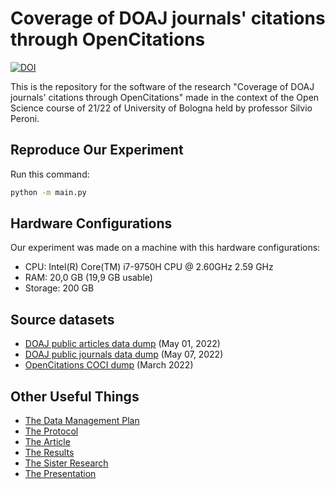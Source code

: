 # Coverage of DOAJ journals' citations through OpenCitations
[![DOI](https://zenodo.org/badge/486368166.svg)](https://zenodo.org/badge/latestdoi/486368166)

This is the repository for the software of the research "Coverage of DOAJ journals' citations through OpenCitations" made in the context of the Open Science course of 21/22 of University of Bologna held by professor Silvio Peroni.

## Reproduce Our Experiment
Run this command:
```bash
python -m main.py
```
## Hardware Configurations
Our experiment was made on a machine with this hardware configurations:
* CPU: Intel(R) Core(TM) i7-9750H CPU @ 2.60GHz   2.59 GHz
* RAM: 20,0 GB (19,9 GB usable)
* Storage: 200 GB

## Source datasets
* [DOAJ public articles data dump](https://doaj.org/public-data-dump/article) (May 01, 2022)
* [DOAJ public journals data dump](https://doaj.org/public-data-dump/journal) (May 07, 2022)
* [OpenCitations COCI dump](https://opencitations.net/download#coci) (March 2022)

## Other Useful Things

* [The Data Management Plan](https://doi.org/10.5281/zenodo.6417367)
* [The Protocol](https://dx.doi.org/10.17504/protocols.io.n92ldz598v5b/v4)
* [The Article](https://doi.org/10.5281/zenodo.6574741)
* [The Results](https://doi.org/10.5281/zenodo.6573890)
* [The Sister Research](https://github.com/open-sci/2021-2022-la-chouffe-code)
* [The Presentation](https://doi.org/10.5281/zenodo.6579115)

